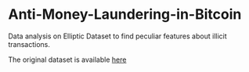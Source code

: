 # Anti-Money-Laundering-in-Bitcoin
Data analysis on Elliptic Dataset to find peculiar features about illicit transactions.

The original dataset is available [here](https://www.kaggle.com/datasets/ellipticco/elliptic-data-set)
